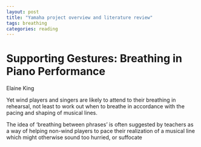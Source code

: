 ```yaml
---
layout: post
title: "Yamaha project overview and literature review"
tags: breathing
categories: reading
---
```


# Supporting Gestures:  Breathing in Piano Performance

Elaine King

Yet wind players and singers are likely to attend to their breathing in rehearsal, not least to work out when to breathe in accordance with the pacing and shaping of musical lines.

The idea of ‘breathing between phrases’ is often suggested by teachers as a way of helping non-wind players to pace their realization of a musical line which might otherwise sound too hurried, or suffocate